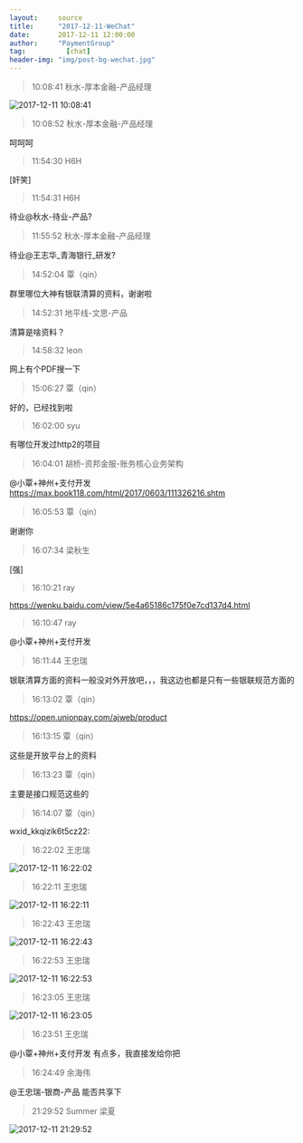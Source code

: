 ```yaml
---
layout:     source 
title:      "2017-12-11-WeChat"
date:       2017-12-11 12:00:00
author:     "PaymentGroup"
tag:		  [chat]
header-img: "img/post-bg-wechat.jpg"
---
```

> 10:08:41  秋水-厚本金融-产品经理  
   
![2017-12-11 10:08:41](http://wechat.lixf.cn/img/20171211_100841.png) 
   
> 10:08:52  秋水-厚本金融-产品经理  
   
呵呵呵  
   
> 11:54:30  H6H  
   
[奸笑]  
   
> 11:54:31  H6H  
   
待业@秋水-待业-产品?  
   
> 11:55:52  秋水-厚本金融-产品经理  
   
待业@王志华_青海银行_研发?  
   
> 14:52:04  覃（qin）  
   
群里哪位大神有银联清算的资料，谢谢啦  
   
> 14:52:31  地平线-文思-产品  
   
清算是啥资料？  
   
> 14:58:32  leon  
   
网上有个PDF搜一下  
   
> 15:06:27  覃（qin）  
   
好的，已经找到啦  
   
> 16:02:00  syu  
   
有哪位开发过http2的项目  
   
> 16:04:01  胡桥-资邦金服-账务核心业务架构  
   
@小覃+神州+支付开发   https://max.book118.com/html/2017/0603/111326216.shtm  
   
> 16:05:53  覃（qin）  
   
谢谢你  
   
> 16:07:34  梁秋生  
   
[强]  
   
> 16:10:21  ray  
   
https://wenku.baidu.com/view/5e4a65186c175f0e7cd137d4.html  
   
> 16:10:47  ray  
   
@小覃+神州+支付开发  
   
> 16:11:44  王忠瑞  
   
银联清算方面的资料一般没对外开放吧，，，我这边也都是只有一些银联规范方面的  
   
> 16:13:02  覃（qin）  
   
https://open.unionpay.com/ajweb/product  
   
> 16:13:15  覃（qin）  
   
这些是开放平台上的资料  
   
> 16:13:23  覃（qin）  
   
主要是接口规范这些的  
   
> 16:14:07  覃（qin）  
   
wxid_kkqizik6t5cz22:  
   
> 16:22:02  王忠瑞  
   
![2017-12-11 16:22:02](http://wechat.lixf.cn/img/20171211_162202.png) 
   
> 16:22:11  王忠瑞  
   
![2017-12-11 16:22:11](http://wechat.lixf.cn/img/20171211_162211.png) 
   
> 16:22:43  王忠瑞  
   
![2017-12-11 16:22:43](http://wechat.lixf.cn/img/20171211_162243.png) 
   
> 16:22:53  王忠瑞  
   
![2017-12-11 16:22:53](http://wechat.lixf.cn/img/20171211_162253.png) 
   
> 16:23:05  王忠瑞  
   
![2017-12-11 16:23:05](http://wechat.lixf.cn/img/20171211_162305.png) 
   
> 16:23:51  王忠瑞  
   
@小覃+神州+支付开发 有点多，我直接发给你把  
   
> 16:24:49  余海伟  
   
@王忠瑞-银商-产品 能否共享下  
   
> 21:29:52  Summer 梁夏  
   
![2017-12-11 21:29:52](http://wechat.lixf.cn/img/20171211_212952.png) 
   
